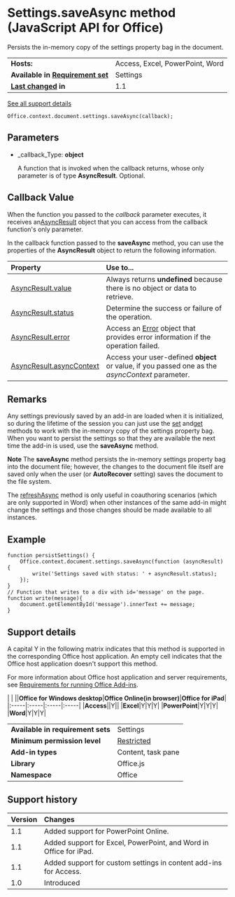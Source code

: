 
# Settings.saveAsync method (JavaScript API for Office)
Persists the in-memory copy of the settings property bag in the document.

|||
|:-----|:-----|
|**Hosts:**|Access, Excel, PowerPoint, Word|
|**Available in [Requirement set](http://msdn.microsoft.com/library/6b6702f2-b0a5-46ab-a356-8dda897ca8ae%28Office.15%29.aspx)**|Settings|
|**[Last changed](#bk_history) in**|1.1|
[See all support details](#bk_support)

```
Office.context.document.settings.saveAsync(callback);
```


## Parameters


-  _callback_Type:  **object**
    
    A function that is invoked when the callback returns, whose only parameter is of type  **AsyncResult**. Optional.
    



## Callback Value

When the function you passed to the  _callback_ parameter executes, it receives an[AsyncResult](../reference/shared/asyncresult-object.md) object that you can access from the callback function's only parameter.

In the callback function passed to the  **saveAsync** method, you can use the properties of the **AsyncResult** object to return the following information.



|**Property**|**Use to...**|
|:-----|:-----|
|[AsyncResult.value](../reference/shared/asyncresult/value-property.md)|Always returns  **undefined** because there is no object or data to retrieve.|
|[AsyncResult.status](../reference/shared/asyncresult/status-property.md)|Determine the success or failure of the operation.|
|[AsyncResult.error](../reference/shared/asyncresult/error-property.md)|Access an [Error](../reference/shared/error/error-object.md) object that provides error information if the operation failed.|
|[AsyncResult.asyncContext](../reference/shared/asyncresult/asynccontext-property.md)|Access your user-defined  **object** or value, if you passed one as the _asyncContext_ parameter.|

## Remarks

Any settings previously saved by an add-in are loaded when it is initialized, so during the lifetime of the session you can just use the [set](../reference/shared/settings/set-method.md) and[get](../reference/shared/settings/get-method.md) methods to work with the in-memory copy of the settings property bag. When you want to persist the settings so that they are available the next time the add-in is used, use the **saveAsync** method.


 **Note**  The  **saveAsync** method persists the in-memory settings property bag into the document file; however, the changes to the document file itself are saved only when the user (or **AutoRecover** setting) saves the document to the file system.

The [refreshAsync](../reference/shared/settings/refreshasync-method.md) method is only useful in coauthoring scenarios (which are only supported in Word) when other instances of the same add-in might change the settings and those changes should be made available to all instances.


## Example




```
function persistSettings() {
    Office.context.document.settings.saveAsync(function (asyncResult) {
        write('Settings saved with status: ' + asyncResult.status);
    });
}
// Function that writes to a div with id='message' on the page.
function write(message){
    document.getElementById('message').innerText += message; 
}
```




## Support details
<a name="bk_support"> </a>

A capital Y in the following matrix indicates that this method is supported in the corresponding Office host application. An empty cell indicates that the Office host application doesn't support this method.

For more information about Office host application and server requirements, see [Requirements for running Office Add-ins](http://msdn.microsoft.com/library/67340567-bb9a-498c-96d3-3f52f28c16bc%28Office.15%29.aspx).


|
|
||**Office for Windows desktop**|**Office Online(in browser)**|**Office for iPad**|
|:-----|:-----|:-----|:-----|
|**Access**||Y||
|**Excel**|Y|Y|Y|
|**PowerPoint**|Y|Y|Y|
|**Word**|Y|Y|Y|

|||
|:-----|:-----|
|**Available in requirement sets**|Settings|
|**Minimum permission level**|[Restricted](http://msdn.microsoft.com/library/da2efadc-4ebf-45fe-be39-397ac1eb1dbd%28Office.15%29.aspx)|
|**Add-in types**|Content, task pane|
|**Library**|Office.js|
|**Namespace**|Office|

## Support history
<a name="bk_history"> </a>



|**Version**|**Changes**|
|:-----|:-----|
|1.1|Added support for PowerPoint Online.|
|1.1|Added support for Excel, PowerPoint, and Word in Office for iPad.|
|1.1|Added support for custom settings in content add-ins for Access.|
|1.0|Introduced|
